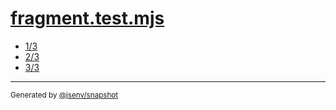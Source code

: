 # [fragment.test.mjs](../fragment.test.mjs)


- [1/3](13/13.md)
- [2/3](23/23.md)
- [3/3](33/33.md)

---

<sub>
  Generated by <a href="https://github.com/jsenv/core/tree/main/packages/tooling/snapshot">@jsenv/snapshot</a>
</sub>
